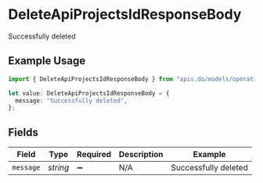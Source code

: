# DeleteApiProjectsIdResponseBody

Successfully deleted

## Example Usage

```typescript
import { DeleteApiProjectsIdResponseBody } from "apis.do/models/operations";

let value: DeleteApiProjectsIdResponseBody = {
  message: "Successfully deleted",
};
```

## Fields

| Field                | Type                 | Required             | Description          | Example              |
| -------------------- | -------------------- | -------------------- | -------------------- | -------------------- |
| `message`            | *string*             | :heavy_minus_sign:   | N/A                  | Successfully deleted |